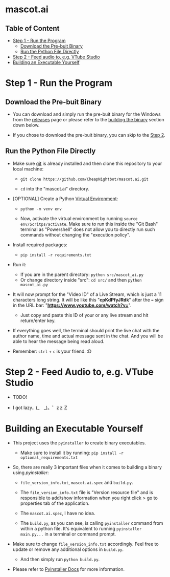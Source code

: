 # mascot.ai

## Table of Content

* [Step 1 - Run the Program](#step-1---run-the-program)
    * [Download the Pre-buit Binary](#download-the-pre-buit-binary)
    * [Run the Python File Directly](#run-the-python-file-directly)
* [Step 2 - Feed audio to, e.g. VTube Studio](#step-2---feed-audio-to-eg-vtube-studio)
* [Building an Executable Yourself](#building-an-executable-yourself)

# Step 1 - Run the Program

## Download the Pre-buit Binary

- You can download and simply run the pre-buit binary for the Windows from the [releases](https://github.com/CheapNightbot/mascot.ai/releases/latest) page or please refer to the [building the binary](#building-an-executable-yourself) section down below.

- If you chose to download the pre-buit binary, you can skip to the [Step 2](#step-2---feed-audio-to-eg-vtube-studio).

## Run the Python File Directly

- Make sure [git](https://git-scm.com/) is already installed and then clone this repository to your local machine:

    - `git clone https://github.com/CheapNightbot/mascot.ai.git`

    - `cd` into the "mascot.ai" directory.

- [OPTIONAL] Create a Python [Virtual Environment](https://packaging.python.org/en/latest/guides/installing-using-pip-and-virtual-environments/):

    - `python -m venv env`

    - Now, activate the virtual environment by running `source env/Scritps/activate`. Make sure to run this inside the "Git Bash" terminal as "Powershell" does not allow you to directly run such commands without changing the "execution policy".

- Install required packages:

    - `pip install -r requirements.txt`

- Run it:

    - If you are in the parent directory: `python src/mascot_ai.py`
    - Or change directory inside "src": `cd src/` and then `python mascot_ai.py`

- It will now prompt for the "Video ID" of a Live Stream, which is just a 11 characters long string. It will be like this "**cpKdPfyJRdk**" after the `=` sign in the URL bar: "**https://www.youtube.com/watch?v=**".

    - Just copy and paste this ID of your or any live stream and hit return/enter key.

- If everything goes well, the terminal should print the live chat with the author name, time and actual message sent in the chat. And you will be able to hear the message being read aloud.

- Remember: `ctrl` + `c` is your friend. :D

# Step 2 - Feed Audio to, e.g. VTube Studio

- TODO!

- I got lazy.. (_　_)。゜zｚＺ

# Building an Executable Yourself

- This project uses the `pyinstaller` to create binary executables.

    - Make sure to install it by running: `pip install -r optional_requirements.txt`

- So, there are really 3 important files when it comes to building a binary using *pyinstaller*:

    - `file_version_info.txt`, `mascot.ai.spec` and `build.py`.

    - The `file_version_info.txt` file is "Version resource file" and is responsible to add/show information when you right click > go to properties tab of the application.

    - The `mascot.ai.spec`, I have no idea.

    - The `build.py`, as you can see, is calling `pyinstaller` command from within a python file. It's equivalent to running `pyinstaller main.py...` in a terminal or command prompt.

- Make sure to change `file_version_info.txt` accordingly. Feel free to update or remove any additional options in `build.py`.

    - And then simply run `python build.py`.

- Please refer to [Pyinstaller Docs](https://pyinstaller.org/en/stable/index.html) for more information.
